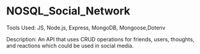 # NOSQL_Social_Network

Tools Used:
JS, Node.js, Express, MongoDB, Mongoose,Dotenv

Description: An API that uses CRUD operations for friends, users, thoughts, and reactions which could be used in social media.
